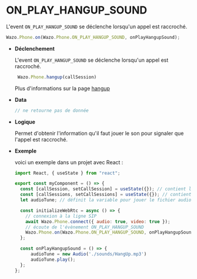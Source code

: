 # ON_PLAY_HANGUP_SOUND

L'event `ON_PLAY_HANGUP_SOUND` se déclenche lorsqu'un appel est raccroché.

```js
Wazo.Phone.on(Wazo.Phone.ON_PLAY_HANGUP_SOUND, onPlayHangupSound);
```

<div class="useless-tab-container">

- **Déclenchement**

  L'event `ON_PLAY_HANGUP_SOUND` se déclenche lorsqu'un appel est raccroché.

  ```js
   Wazo.Phone.hangup(callSession)
  ```

  Plus d'informations sur la page [hangup](../phone/actions/hangup)

- **Data**

  ```js
  // ne retourne pas de donnée
  ```

- **Logique**

  Permet d'obtenir l'information qu'il faut jouer le son pour signaler que l'appel est raccroché.

- **Exemple**

  voici un exemple dans un projet avec React :

  ```js
  import React, { useState } from "react";

  export const myComponent = () => {
    const [callSession, setCallSession] = useState({}); // contient l'appel actif
    const [callSessions, setCallSessions] = useState({}); // contient l'ensemble des appels (en cours et disponible)
    let audioTune; // définit la variable pour jouer le fichier audio

    const initializeWebRtc = async () => {
      // connexion à la ligne SIP
      await Wazo.Phone.connect({ audio: true, video: true });
      // écoute de l'évènement ON_PLAY_HANGUP_SOUND
      Wazo.Phone.on(Wazo.Phone.ON_PLAY_HANGUP_SOUND, onPlayHangupSound);
    };

    const onPlayHangupSound = () => {
        audioTune = new Audio('./sounds/HangUp.mp3')
        audioTune.play();
    };
  };
  ```

</div>
